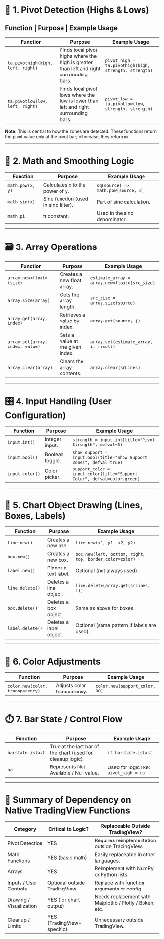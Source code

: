 # 🧭 1. Pivot Detection (Highs & Lows)

## Function | Purpose | Example Usage

| Function                          | Purpose                                                                                 | Example Usage                                         |
| --------------------------------- | --------------------------------------------------------------------------------------- | ----------------------------------------------------- |
| `ta.pivothigh(high, left, right)` | Finds local pivot highs where the high is greater than left and right surrounding bars. | `pivot_high = ta.pivothigh(high, strength, strength)` |
| `ta.pivotlow(low, left, right)`   | Finds local pivot lows where the low is lower than left and right surrounding bars.     | `pivot_low = ta.pivotlow(low, strength, strength)`    |

**Note:** This is central to how the zones are detected. These functions return the pivot value only at the pivot bar; otherwise, they return `na`.

---

# 🔢 2. Math and Smoothing Logic

| Function         | Purpose                              | Example Usage                       |
| ---------------- | ------------------------------------ | ----------------------------------- |
| `math.pow(x, y)` | Calculates `x` to the power of `y`.  | `sq(source) => math.pow(source, 2)` |
| `math.sin(x)`    | Sine function (used in sinc filter). | Part of sinc calculation.           |
| `math.pi`        | π constant.                          | Used in the sinc denominator.       |

---

# 🗃️ 3. Array Operations

| Function                         | Purpose                          | Example Usage                                 |
| -------------------------------- | -------------------------------- | --------------------------------------------- |
| `array.new<float>(size)`         | Creates a new float array.       | `estimate_array = array.new<float>(src_size)` |
| `array.size(array)`              | Gets the array length.           | `src_size = array.size(source)`               |
| `array.get(array, index)`        | Retrieves a value by index.      | `array.get(source, j)`                        |
| `array.set(array, index, value)` | Sets a value at the given index. | `array.set(estimate_array, i, result)`        |
| `array.clear(array)`             | Clears the array contents.       | `array.clear(srLines)`                        |

---

# 🎛️ 4. Input Handling (User Configuration)

| Function        | Purpose         | Example Usage                                                            |
| --------------- | --------------- | ------------------------------------------------------------------------ |
| `input.int()`   | Integer input.  | `strength = input.int(title="Pivot Strength", defval=3)`                 |
| `input.bool()`  | Boolean toggle. | `show_support = input.bool(title="Show Support Zones", defval=true)`     |
| `input.color()` | Color picker.   | `support_color = input.color(title="Support Color", defval=color.green)` |

---

# 🎨 5. Chart Object Drawing (Lines, Boxes, Labels)

| Function         | Purpose                 | Example Usage                                           |
| ---------------- | ----------------------- | ------------------------------------------------------- |
| `line.new()`     | Creates a new line.     | `line.new(x1, y1, x2, y2)`                              |
| `box.new()`      | Creates a new box.      | `box.new(left, bottom, right, top, border_color=color)` |
| `label.new()`    | Places a text label.    | Optional (not always used).                             |
| `line.delete()`  | Deletes a line object.  | `line.delete(array.get(srLines, i))`                    |
| `box.delete()`   | Deletes a box object.   | Same as above for boxes.                                |
| `label.delete()` | Deletes a label object. | Optional (same pattern if labels are used).             |

---

# 🌊 6. Color Adjustments

| Function                         | Purpose                     | Example Usage                  |
| -------------------------------- | --------------------------- | ------------------------------ |
| `color.new(color, transparency)` | Adjusts color transparency. | `color.new(support_color, 90)` |

---

# ⏱️ 7. Bar State / Control Flow

| Function          | Purpose                                                     | Example Usage                          |
| ----------------- | ----------------------------------------------------------- | -------------------------------------- |
| `barstate.islast` | True at the last bar of the chart (used for cleanup logic). | `if barstate.islast`                   |
| `na`              | Represents Not Available / Null value.                      | Used for logic like: `pivot_high = na` |

---

# 🚀 Summary of Dependency on Native TradingView Functions

| Category                | Critical to Logic?           | Replaceable Outside TradingView?                         |
| ----------------------- | ---------------------------- | -------------------------------------------------------- |
| Pivot Detection         | YES                          | Requires reimplementation outside TradingView.           |
| Math Functions          | YES (basic math)             | Easily replaceable in other languages.                   |
| Arrays                  | YES                          | Reimplement with NumPy or Python lists.                  |
| Inputs / User Controls  | Optional outside TradingView | Replace with function arguments or config.               |
| Drawing / Visualization | YES (for chart output)       | Needs replacement with Matplotlib / Plotly / Bokeh, etc. |
| Cleanup / Limits        | YES (TradingView-specific)   | Unnecessary outside TradingView.                         |
